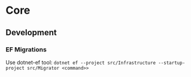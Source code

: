 # Core


## Development

### EF Migrations

Use dotnet-ef tool: `dotnet ef --project src/Infrastructure --startup-project src/Migrator <command>>`
